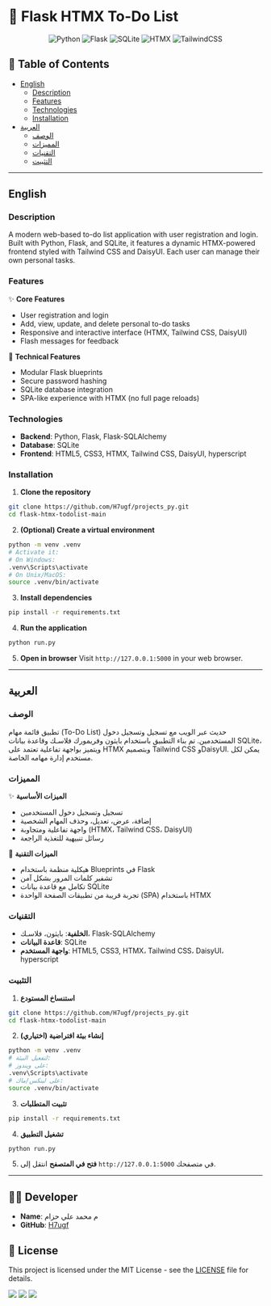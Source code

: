 # 📝 Flask HTMX To-Do List

<div align="center">

![Python](https://img.shields.io/badge/Python-3776AB?style=for-the-badge&logo=python&logoColor=white)
![Flask](https://img.shields.io/badge/Flask-000000?style=for-the-badge&logo=flask&logoColor=white)
![SQLite](https://img.shields.io/badge/SQLite-003B57?style=for-the-badge&logo=sqlite&logoColor=white)
![HTMX](https://img.shields.io/badge/HTMX-3178C6?style=for-the-badge&logo=html5&logoColor=white)
![TailwindCSS](https://img.shields.io/badge/Tailwind_CSS-06B6D4?style=for-the-badge&logo=tailwind-css&logoColor=white)

</div>

## 📝 Table of Contents
- [English](#english)
  - [Description](#description)
  - [Features](#features)
  - [Technologies](#technologies)
  - [Installation](#installation)
- [العربية](#العربية)
  - [الوصف](#الوصف)
  - [المميزات](#المميزات)
  - [التقنيات](#التقنيات)
  - [التثبيت](#التثبيت)

---

## English

### Description
A modern web-based to-do list application with user registration and login. Built with Python, Flask, and SQLite, it features a dynamic HTMX-powered frontend styled with Tailwind CSS and DaisyUI. Each user can manage their own personal tasks.

### Features
✨ **Core Features**
- User registration and login
- Add, view, update, and delete personal to-do tasks
- Responsive and interactive interface (HTMX, Tailwind CSS, DaisyUI)
- Flash messages for feedback

🚀 **Technical Features**
- Modular Flask blueprints
- Secure password hashing
- SQLite database integration
- SPA-like experience with HTMX (no full page reloads)

### Technologies
- **Backend**: Python, Flask, Flask-SQLAlchemy
- **Database**: SQLite
- **Frontend**: HTML5, CSS3, HTMX, Tailwind CSS, DaisyUI, hyperscript

### Installation
1. **Clone the repository**
```bash
git clone https://github.com/H7ugf/projects_py.git
cd flask-htmx-todolist-main
```
2. **(Optional) Create a virtual environment**
```bash
python -m venv .venv
# Activate it:
# On Windows:
.venv\Scripts\activate
# On Unix/MacOS:
source .venv/bin/activate
```
3. **Install dependencies**
```bash
pip install -r requirements.txt
```
4. **Run the application**
```bash
python run.py
```
5. **Open in browser**
Visit `http://127.0.0.1:5000` in your web browser.

---

## العربية

### الوصف
تطبيق قائمة مهام (To-Do List) حديث عبر الويب مع تسجيل وتسجيل دخول المستخدمين. تم بناء التطبيق باستخدام بايثون وفريمورك فلاسـك وقاعدة بيانات SQLite، ويتميز بواجهة تفاعلية تعتمد على HTMX وبتصميم Tailwind CSS وDaisyUI. يمكن لكل مستخدم إدارة مهامه الخاصة.

### المميزات
✨ **الميزات الأساسية**
- تسجيل وتسجيل دخول المستخدمين
- إضافة، عرض، تعديل، وحذف المهام الشخصية
- واجهة تفاعلية ومتجاوبة (HTMX، Tailwind CSS، DaisyUI)
- رسائل تنبيهية للتغذية الراجعة

🚀 **الميزات التقنية**
- هيكلية منظمة باستخدام Blueprints في Flask
- تشفير كلمات المرور بشكل آمن
- تكامل مع قاعدة بيانات SQLite
- تجربة قريبة من تطبيقات الصفحة الواحدة (SPA) باستخدام HTMX

### التقنيات
- **الخلفية**: بايثون، فلاسـك، Flask-SQLAlchemy
- **قاعدة البيانات**: SQLite
- **واجهة المستخدم**: HTML5, CSS3, HTMX، Tailwind CSS، DaisyUI، hyperscript

### التثبيت
1. **استنساخ المستودع**
```bash
git clone https://github.com/H7ugf/projects_py.git
cd flask-htmx-todolist-main
```
2. **(اختياري) إنشاء بيئة افتراضية**
```bash
python -m venv .venv
# لتفعيل البيئة:
# على ويندوز:
.venv\Scripts\activate
# على لينكس/ماك:
source .venv/bin/activate
```
3. **تثبيت المتطلبات**
```bash
pip install -r requirements.txt
```
4. **تشغيل التطبيق**
```bash
python run.py
```
5. **فتح في المتصفح**
انتقل إلى `http://127.0.0.1:5000` في متصفحك.

---

## 👨‍💻 Developer
- **Name**: م محمد علي حزام
- **GitHub**: [H7ugf](https://github.com/H7ugf/projects_py.git)

## 📄 License
This project is licensed under the MIT License - see the [LICENSE](LICENSE) file for details.


<div>
<img src="doc/screenshot-3.png">
<img src="doc/screenshot-2.png">
<img src="doc/screenshot-1.png">

</div>
